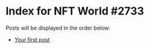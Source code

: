 # Index for NFT World #2733
Posts will be displayed in the order below:

- [Your first post](./001-first.md)

